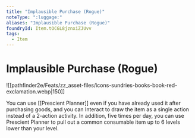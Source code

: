 ```yaml
---
title: "Implausible Purchase (Rogue)"
noteType: ":luggage:"
aliases: "Implausible Purchase (Rogue)"
foundryId: Item.tOCGL8jznxiZJUvv
tags:
  - Item
---
```


# Implausible Purchase (Rogue)
![[pathfinder2e/Feats/zz_asset-files/icons-sundries-books-book-red-exclamation.webp|150]]

You can use [[Prescient Planner]] even if you have already used it after purchasing goods, and you can Interact to draw the item as a single action instead of a 2-action activity. In addition, five times per day, you can use Prescient Planner to pull out a common consumable item up to 6 levels lower than your level.
